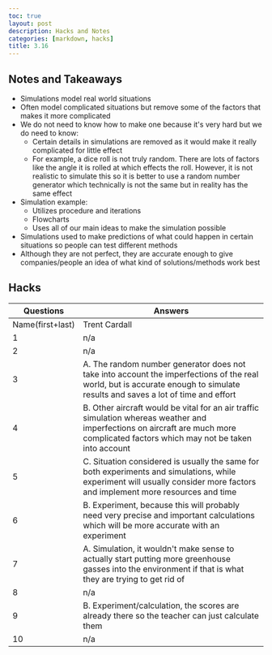 ```yaml
---
toc: true
layout: post
description: Hacks and Notes
categories: [markdown, hacks]
title: 3.16
---
```


## Notes and Takeaways
- Simulations model real world situations
- Often model complicated situations but remove some of the factors that makes it more complicated
- We do not need to know how to make one because it's very hard but we do need to know:
    - Certain details in simulations are removed as it would make it really complicated for little effect
    - For example, a dice roll is not truly random. There are lots of factors like the angle it is rolled at which effects the roll. However, it is not realistic to simulate this so it is better to use a random number generator which technically is not the same but in reality has the same effect
- Simulation example:
    - Utilizes procedure and iterations
    - Flowcharts
    - Uses all of our main ideas to make the simulation possible
- Simulations used to make predictions of what could happen in certain situations so people can test different methods
- Although they are not perfect, they are accurate enough to give companies/people an idea of what kind of solutions/methods work best

## Hacks
|Questions|Answers|
|---|---|
|Name(first+last)|Trent Cardall|
|1|n/a|
|2|n/a|
|3|A. The random number generator does not take into account the imperfections of the real world, but is accurate enough to simulate results and saves a lot of time and effort|
|4|B. Other aircraft would be vital for an air traffic simulation whereas weather and imperfections on aircraft are much more complicated factors which may not be taken into account|
|5|C. Situation considered is usually the same for both experiments and simulations, while experiment will usually consider more factors and implement more resources and time|
|6|B. Experiment, because this will probably need very precise and important calculations which will be more accurate with an experiment|
|7|A. Simulation, it wouldn't make sense to actually start putting more greenhouse gasses into the environment if that is what they are trying to get rid of|
|8|n/a|
|9|B. Experiment/calculation, the scores are already there so the teacher can just calculate them|
|10|n/a|